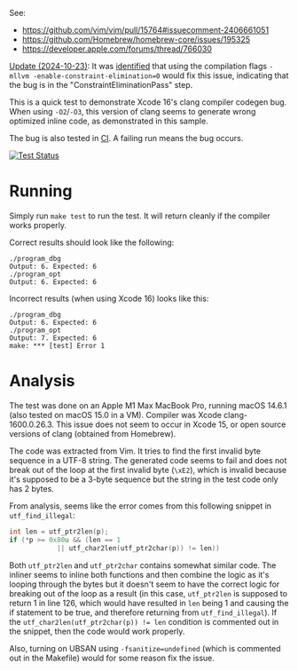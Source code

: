 See:
- https://github.com/vim/vim/pull/15764#issuecomment-2406661051
- https://github.com/Homebrew/homebrew-core/issues/195325
- https://developer.apple.com/forums/thread/766030

<ins>Update (2024-10-23)</ins>: It was [identified](https://github.com/Homebrew/homebrew-core/issues/195325#issuecomment-2433476723) that using the compilation flags `-mllvm -enable-constraint-elimination=0` would fix this issue, indicating that the bug is in the "ConstraintEliminationPass" step.

This is a quick test to demonstrate Xcode 16's clang compiler codegen bug. When using `-O2`/`-O3`, this version of clang seems to generate wrong optimized inline code, as demonstrated in this sample.

The bug is also tested in [CI](https://github.com/ychin/xcode16-clang-codegen-bug/actions/workflows/ci.yaml). A failing run means the bug occurs.

[![Test Status](https://github.com/ychin/xcode16-clang-codegen-bug/actions/workflows/ci.yaml/badge.svg)](https://github.com/ychin/xcode16-clang-codegen-bug/actions/workflows/ci.yaml)


# Running

Simply run `make test` to run the test. It will return cleanly if the compiler works properly.

Correct results should look like the following:

```
./program_dbg
Output: 6. Expected: 6
./program_opt
Output: 6. Expected: 6
```

Incorrect results (when using Xcode 16) looks like this:

```
./program_dbg
Output: 6. Expected: 6
./program_opt
Output: 7. Expected: 6
make: *** [test] Error 1
```

# Analysis

The test was done on an Apple M1 Max MacBook Pro, running macOS 14.6.1 (also tested on macOS 15.0 in a VM). Compiler was Xcode clang-1600.0.26.3. This issue does not seem to occur in Xcode 15, or open source versions of clang (obtained from Homebrew).

The code was extracted from Vim. It tries to find the first invalid byte sequence in a UTF-8 string. The generated code seems to fail and does not break out of the loop at the first invalid byte (`\xE2`), which is invalid because it's supposed to be a 3-byte sequence but the string in the test code only has 2 bytes.

From analysis, seems like the error comes from this following snippet in `utf_find_illegal`:

```c
int len = utf_ptr2len(p);
if (*p >= 0x80u && (len == 1
            || utf_char2len(utf_ptr2char(p)) != len))
```

Both `utf_ptr2len` and `utf_ptr2char` contains somewhat similar code. The inliner seems to inline both functions and then combine the logic as it's looping through the bytes but it doesn't seem to have the correct logic for breaking out of the loop as a result (in this case, `utf_ptr2len` is supposed to return 1 in line 126, which would have resulted in `len` being 1 and causing the if statement to be true, and therefore returning from `utf_find_illegal`). If the `utf_char2len(utf_ptr2char(p)) != len` condition is commented out in the snippet, then the code would work properly.

Also, turning on UBSAN using `-fsanitize=undefined` (which is commented out in the Makefile) would for some reason fix the issue.
